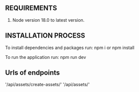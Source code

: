 ## REQUIREMENTS
1. Node version 18.0 to latest version.


## INSTALLATION PROCESS
To install dependencies and packages run: npm i or npm install

To run the application run: npm run dev

## Urls of endpoints

'/api/assets/create-assets/'
'/api/assets/'
